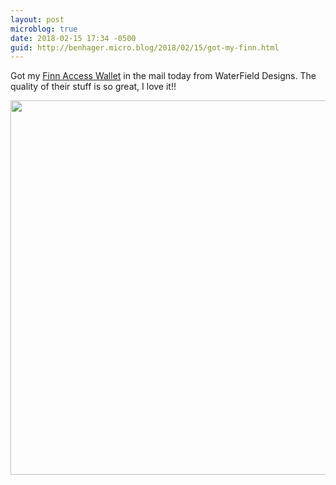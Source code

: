 ```yaml
---
layout: post
microblog: true
date: 2018-02-15 17:34 -0500
guid: http://benhager.micro.blog/2018/02/15/got-my-finn.html
---
```

Got my [Finn Access Wallet](https://www.sfbags.com/products/finn-access-wallet) in the mail today from WaterField Designs. The quality of their stuff is so great, I love it!!

<img src="http://hager.blog/uploads/2018/dfa79500a7.jpg" width="600" height="599" />
